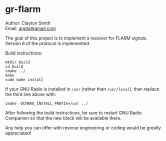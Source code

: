 gr-flarm
========

Author: Clayton Smith  
Email: <argilo@gmail.com>

The goal of this project is to implement a receiver for FLARM signals.
Version 6 of the protocol is implemented.

Build instructions:

    mkdir build
    cd build
    cmake ../
    make
    sudo make install

If your GNU Radio is installed in `/usr` (rather than `/usr/local`), then
replace the third line above with:

    cmake -DCMAKE_INSTALL_PREFIX=/usr ../

After following the build instructions, be sure to restart GNU Radio
Companion so that the new block will be available there.

Any help you can offer with reverse engineering or coding would be
greatly appreciated!
